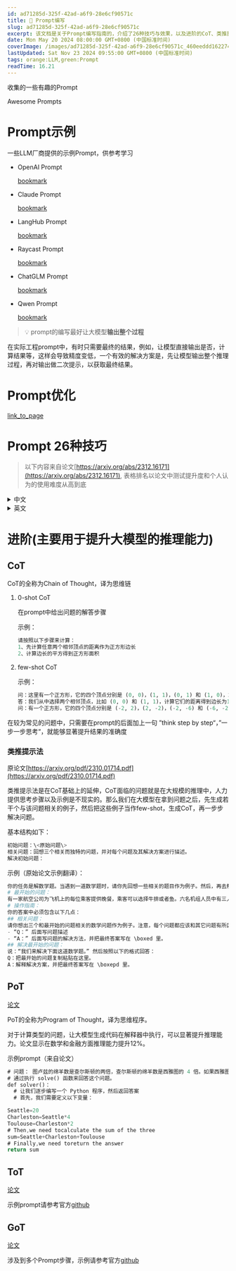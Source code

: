 ```yaml
---
id: ad71285d-325f-42ad-a6f9-28e6cf90571c
title: 🔖 Prompt编写
slug: ad71285d-325f-42ad-a6f9-28e6cf90571c
excerpt: 该文档是关于Prompt编写指南的，介绍了26种技巧与效果，以及进阶的CoT、类推提示法、PoT、ToT和GoT等方法，用于提升大模型的推理能力。
date: Mon May 20 2024 08:00:00 GMT+0800 (中国标准时间)
coverImage: /images/ad71285d-325f-42ad-a6f9-28e6cf90571c_460eeddd1622745dca8c19c0491754b8.png
lastUpdated: Sat Nov 23 2024 09:55:00 GMT+0800 (中国标准时间)
tags: orange:LLM,green:Prompt
readTime: 16.21
---
```


收集的一些有趣的Prompt


Awesome Prompts


# Prompt示例


一些LLM厂商提供的示例Prompt，供参考学习

- OpenAI Prompt

    [bookmark](https://platform.openai.com/docs/guides/prompt-engineering/six-strategies-for-getting-better-results)

- Claude Prompt

    [bookmark](https://docs.anthropic.com/zh-CN/prompt-library/library)

- LangHub Prompt

    [bookmark](https://smith.langchain.com/hub?organizationId=5b647e24-ca51-5aff-be4f-39ff2e8ce673)

- Raycast Prompt

    [bookmark](https://ray.so/prompts/raycast)

- ChatGLM Prompt

    [bookmark](https://open.bigmodel.cn/dev/howuse/prompt)

- Qwen Prompt

    [bookmark](https://help.aliyun.com/zh/model-studio/use-cases/prompt-best-practices)


> 💡 prompt的编写最好让大模型**输出整个过程**


在实际工程prompt中，有时只需要最终的结果，例如，让模型直接输出是否，计算结果等，这样会导致精度变低，一个有效的解决方案是，先让模型输出整个推理过程，再对输出做二次提示，以获取最终结果。


# Prompt优化


[link_to_page](https://testblog.wileyzhang.com/posts/42cf2440-733a-4073-a36f-2d5bee31eccd)


# Prompt 26种技巧

> 以下内容来自论文[https://arxiv.org/abs/2312.16171](https://arxiv.org/abs/2312.16171), 表格排名以论文中测试提升度和个人认为的使用难度从高到底
<details>
<summary>中文</summary>

| 原则 | 提示指令原则                                                                                                                                 | 排名 |
| -- | -------------------------------------------------------------------------------------------------------------------------------------- | -- |
| 1  | 如果你更喜欢简洁的回答，不需要对LLM过于客气，无需添加“请”、“如果你不介意”、“谢谢”、“我想要”等短语，直接说明你的需求。                                                                       | 16 |
| 2  | 在提示中注明预期的受众，例如，受众是该领域的专家。                                                                                                              | 1  |
| 3  | 将复杂的任务分解为一系列简单的提示，进行交互式对话。                                                                                                             | 3  |
| 4  | 使用肯定的指令，如“做”，避免使用负面的语言，如“不做”。                                                                                                          | 20 |
| 5  | 当你需要对某个话题、观点或任何信息进行清晰或深入的理解时，使用以下提示：
o 用简单的语言解释[插入具体话题]。
o 像我解释一样，就像我11岁。
o 像我解释一样，就像我是[领域]的初学者。
o 用简单的英语写下[文章/文本/段落]，就像你向一个5岁的孩子解释一样。 | 4  |
| 6  | 添加“我将为更好的解决方案付费$xxx！”                                                                                                                  | 5  |
| 7  | 实施以示例驱动的提示（使用少量提示）。                                                                                                                    | 19 |
| 8  | 在格式化你的提示时，以“###Instruction###”开始，然后根据情况添加“###Example###”
或“###Question###”。然后呈现你的内容。使用一个或多个换行符分隔指示、示例、问题、上下文和输入数据。                     | 10 |
| 9  | 加入以下短语：“你的任务是”和“你必须”。                                                                                                                  | 12 |
| 10 | 加入以下短语：“你将被惩罚”。                                                                                                                        | 13 |
| 11 | 在你的提示中使用短语“以自然、类人的方式回答问题”。                                                                                                             | 14 |
| 12 | 使用引导性词汇，比如写“逐步思考”。                                                                                                                     | 6  |
| 13 | 在你的提示中添加以下短语“确保你的回答无偏见并避免依赖刻板印象。”                                                                                                      | 7  |
| 14 | 让模型通过向你提问以获取精确的细节和要求，直到它有足够的信息提供所需的输出（例如，“从现在开始，我希望你能向我提问...”）。                                                                        | 26 |
| 15 | 如果你想询问关于某个特定话题或想法或任何信息，并且你想测试你的理解，你可以使用以下短语：“教我任何[定理/话题/规则名称]并在最后包含一个测试，在我回答后告诉我我的答案是否正确，而不提前给出答案。”                                    | 15 |
| 16 | 为大型语言模型指派角色。                                                                                                                           | 8  |
| 17 | 使用分隔符。                                                                                                                                 | 11 |
| 18 | 在提示中多次重复特定的词或短语。                                                                                                                       | 9  |
| 19 | 将链式思维（CoT）与少量提示结合使用。                                                                                                                   | 17 |
| 20 | 使用输出引导语，这涉及到用期望的输出的开头来结束你的提示。通过在你的提示的结束部分添加预期回答的开始部分来使用输出引导语。                                                                          | 21 |
| 21 | 写一篇详细的文章/文本/段落或任何需要详细的文本类型：“为我写一篇详细的[文章/文本/段落]，内容涉及[话题]，并添加所有必要的信息。”                                                                   | 18 |
| 22 | 对特定文本进行修正/更改而不改变其风格：“尝试修订用户发送的每个段落。你应该只改进用户的语法和词汇，确保它听起来自然。你应该保持原有的写作风格，确保正式的段落仍然正式。”                                                  | 22 |
| 23 | 当你有一个复杂的编码提示可能在不同的文件中：“从现在起，每当你生成跨越多个文件的代码时，生成一个[编程语言]脚本，可以运行以自动创建指定的文件或修改现有的文件以插入生成的代码。[你的问题]”。                                       | 23 |
| 24 | 当你想通过使用特定的词汇、短语或句子来开始或继续一段文本时，使用以下提示：
o 我为你提供了开始[歌词/故事/段落/文章...]：[插入歌词/词语/句子]。
根据提供的词语完成它。保持一致的流畅性。                                    | 24 |
| 25 | 明确声明模型必须遵循的要求，以关键词、规则、提示或指令的形式产生内容。                                                                                                    | 2  |
| 26 | 写任何文本，如一篇论文或段落，这些文本应与提供的样本相似，包括以下指示：
o 根据提供的段落[/标题/文本/文章/答案]使用相同的语言。                                                                   | 25 |


</details>

<details>
<summary>英文</summary>

| Principle | Prompt Principle for Instructions                                                                                                                                                                                                                                                                                                                                                  | rank |
| --------- | ---------------------------------------------------------------------------------------------------------------------------------------------------------------------------------------------------------------------------------------------------------------------------------------------------------------------------------------------------------------------------------- | ---- |
| 1         | If you prefer more concise answers, no need to be polite with LLM so there is no need to add phrases like
“please”, “if you don’t mind”, “thank you”, “I would like to”, etc., and get straight to the point.                                                                                                                                                                      | 16   |
| 2         | Integrate the intended audience in the prompt, e.g., the audience is an expert in the field.                                                                                                                                                                                                                                                                                       | 1    |
| 3         | Break down complex tasks into a sequence of simpler prompts in an interactive conversation.                                                                                                                                                                                                                                                                                        | 3    |
| 4         | Employ affirmative directives such as ‘do,’ while steering clear of negative language like ‘don’t’.                                                                                                                                                                                                                                                                                | 20   |
| 5         | When you need clarity or a deeper understanding of a topic, idea, or any piece of information, utilize the
following prompts:
o Explain [insert specific topic] in simple terms.
o Explain to me like I’m 11 years old.
o Explain to me as if I’m a beginner in [field].
o Write the [essay/text/paragraph] using simple English like you’re explaining something to a 5-year-old. | 4    |
| 6         | Add “I’m going to tip $xxx for a better solution!”                                                                                                                                                                                                                                                                                                                                 | 5    |
| 7         | Implement example-driven prompting (Use few-shot prompting).                                                                                                                                                                                                                                                                                                                       | 19   |
| 8         | When formatting your prompt, start with ‘###Instruction###’, followed by either ‘###Example###’
or ‘###Question###’ if relevant. Subsequently, present your content. Use one or more
line breaks to separate instructions, examples, questions, context, and input data.                                                                                                           | 10   |
| 9         | Incorporate the following phrases: “Your task is” and “You MUST”.                                                                                                                                                                                                                                                                                                                  | 12   |
| 10        | Incorporate the following phrases: “You will be penalized”.                                                                                                                                                                                                                                                                                                                        | 13   |
| 11        | Use the phrase ”Answer a question given in a natural, human-like manner” in your prompts.                                                                                                                                                                                                                                                                                          | 14   |
| 12        | Use leading words like writing “think step by step”.                                                                                                                                                                                                                                                                                                                               | 6    |
| 13        | Add to your prompt the following phrase “Ensure that your answer is unbiased and avoids relying on stereotypes.”                                                                                                                                                                                                                                                                   | 7    |
| 14        | Allow the model to elicit precise details and requirements from you by asking you questions until he has
enough information to provide the needed output (for example, “From now on, I would like you to ask me
questions to ...”).                                                                                                                                                | 26   |
| 15        | To inquire about a specific topic or idea or any information and you want to test your understanding, you can use
the following phrase: “Teach me any [theorem/topic/rule name] and include a test at the end, and let me know if
my answers are correct after I respond, without providing the answers beforehand.”                                                               | 15   |
| 16        | Assign a role to the large language models.                                                                                                                                                                                                                                                                                                                                        | 8    |
| 17        | Use Delimiters.                                                                                                                                                                                                                                                                                                                                                                    | 11   |
| 18        | Repeat a specific word or phrase multiple times within a prompt                                                                                                                                                                                                                                                                                                                    | 9    |
| 19        | Combine Chain-of-thought (CoT) with few-Shot prompts.                                                                                                                                                                                                                                                                                                                              | 17   |
| 20        | Use output primers, which involve concluding your prompt with the beginning of the desired output. Utilize output
primers by ending your prompt with the start of the anticipated response.                                                                                                                                                                                        | 21   |
| 21        | To write an essay /text /paragraph /article or any type of text that should be detailed: “Write a detailed [essay/text
/paragraph] for me on [topic] in detail by adding all the information necessary”.                                                                                                                                                                           | 18   |
| 22        | To correct/change specific text without changing its style: “Try to revise every paragraph sent by users. You should
only improve the user’s grammar and vocabulary and make sure it sounds natural. You should maintain the original
writing style, ensuring that a formal paragraph remains formal.”                                                                             | 22   |
| 23        | When you have a complex coding prompt that may be in different files: “From now and on whenever you generate
code that spans more than one file, generate a [programming language ] script that can be run to automatically
create the specified files or make changes to existing files to insert the generated code. [your question]”.                                           | 23   |
| 24        | When you want to initiate or continue a text using specific words, phrases, or sentences, utilize the following
prompt:
o I’m providing you with the beginning [song lyrics/story/paragraph/essay...]: [Insert lyrics/words/sentence].
Finish it based on the words provided. Keep the flow consistent.                                                                            | 24   |
| 25        | Clearly state the requirements that the model must follow in order to produce content,
in the form of the keywords, regulations, hint, or instructions                                                                                                                                                                                                                             | 2    |
| 26        | To write any text, such as an essay or paragraph, that is intended to be similar to a provided sample, include the
following instructions:
o Use the same language based on the provided paragraph[/title/text /essay/answer].                                                                                                                                                     | 25   |


</details>


# 进阶(主要用于提升大模型的推理能力)


## CoT


CoT的全称为Chain of Thought，译为思维链

1. 0-shot CoT

    在prompt中给出问题的解答步骤


    示例：


    ```python
    请按照以下步骤来计算：
    1、先计算任意两个相邻顶点的距离作为正方形边长
    2、计算边长的平方得到正方形面积
    ```

2. few-shot CoT

    示例：


    ```python
    问：这里有一个正方形，它的四个顶点分别是 (0, 0)，(1, 1)，(0, 1) 和 (1, 0)，求这个正方形的面积是多少？
    答：我们从中选择两个相邻顶点，比如 (0, 0) 和 (1, 1)，计算它们的距离得到边长为1，然后对边长计算平方得到面积为1。
    问：有一个正方形，它的四个顶点分别是 (-2, 2)，(2, -2)，(-2, -6) 和 (-6, -2)，求这个正方形的面积是多少？
    ```


在较为常见的问题中，只需要在prompt的后面加上一句 ”think step by step“，”一步一步思考“，就能够显著提升结果的准确度


### 类推提示法


原论文[https://arxiv.org/pdf/2310.01714.pdf](https://arxiv.org/pdf/2310.01714.pdf)


类推提示法是在CoT基础上的延伸，CoT面临的问题就是在大规模的推理中，人力提供思考步骤以及示例是不现实的。那么我们在大模型在拿到问题之后，先生成若干个与该问题相关的例子，然后把这些例子当作few-shot，生成CoT，再一步步解决问题。


基本结构如下：


```python
初始问题：\<原始问题\>
相关问题：回想三个相关而独特的问题，并对每个问题及其解决方案进行描述。
解决初始问题：
```


示例（原始论文示例翻译）：


```python
你的任务是解数学题。当遇到一道数学题时，请你先回想一些相关的题目作为例子。然后，再去解决最开始的那个问题。
# 最开始的问题：
有一家航空公司为飞机上的每位乘客提供晚餐，乘客可以选择牛排或者鱼。六名机组人员中有三人可以选择牛排，三人可以选择鱼。如果食物是随机分配的，那么两名飞行员都拿到鱼的概率是多少呢？
# 操作指南：
你的答案中必须包含以下几点：
## 相关问题：
请你想出三个和最开始的问题相关的数学问题作为例子。注意，每个问题都应该和其它问题有所区别，包括和最开始的问题（比如，涉及不同的数字和名字）。每个问题都要按照以下的格式：
- “Q：” 后面写问题描述
- “A：” 后面写问题的解决方法，并把最终答案写在 \boxed 里。
## 解决最开始的问题：
说：“我们来解决下面这道数学题。” 然后按照以下的格式回答：
Q：把最开始的问题复制粘贴在这里。
A：解释解决方案，并把最终答案写在 \boxepd 里。
```


## PoT


[论文](https://arxiv.org/abs/2211.12588)


PoT的全称为Program of Thought，译为思维程序。


对于计算类型的问题，让大模型生成代码在解释器中执行，可以显著提升推理能力。论文显示在数学和金融方面推理能力提升12%。


示例prompt（来自论文）


```rust
# 问题： 图卢兹的绵羊数是查尔斯顿的两倍，查尔斯顿的绵羊数是西雅图的 4 倍。如果西雅图有 20 只羊，图卢兹、查尔斯顿和西雅图一共有多少只羊？
# 通过执行 solve() 函数来回答这个问题。
def solver()： 
  # 让我们逐步编写一个 Python 程序，然后返回答案
  # 首先，我们需要定义以下变量：
```


```rust
Seattle=20
Charleston=Seattle*4
Toulouse=Charleston*2
# Then,we need tocalculate the sum of the three
sum=Seattle+Charleston+Toulouse
# Finally,we need toreturn the answer
return sum
```


## ToT


[论文](https://arxiv.org/abs/2305.10601)


示例prompt请参考官方[github](https://github.com/princeton-nlp/tree-of-thought-llm/tree/master)


## GoT


[论文](https://arxiv.org/abs/2308.09687)


涉及到多个Prompt步骤，示例请参考官方[github](https://github.com/spcl/graph-of-thoughts/tree/main)

